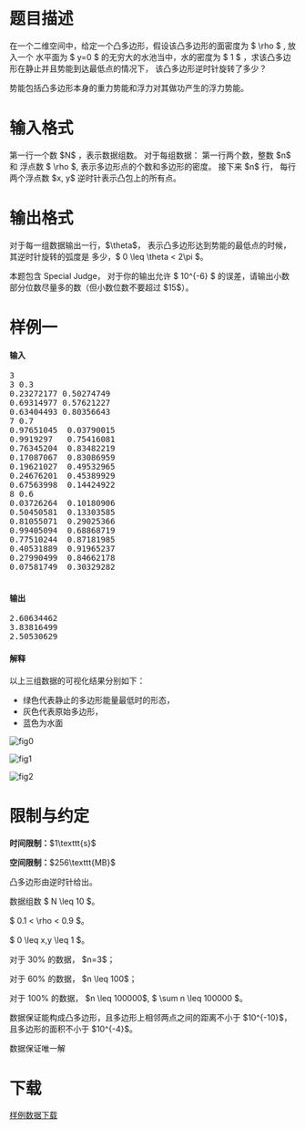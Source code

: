 # 题目描述

<p>在一个二维空间中，给定一个凸多边形，假设该凸多边形的面密度为 $ \rho $ , 放入一个
水平面为 $ y=0 $ 的无穷大的水池当中，水的密度为 $ 1 $ ，求该凸多边形在静止并且势能到达最低点的情况下，
该凸多边形逆时针旋转了多少？</p>
<p>势能包括凸多边形本身的重力势能和浮力对其做功产生的浮力势能。</p>

# 输入格式


<p>第一行一个数 $N$ ，表示数据组数。
对于每组数据：
第一行两个数，整数 $n$ 和 浮点数 $ \rho $, 表示多边形点的个数和多边形的密度。
接下来 $n$ 行， 每行两个浮点数 $x, y$ 逆时针表示凸包上的所有点。</p>

# 输出格式


<p>对于每一组数据输出一行，$\theta$， 表示凸多边形达到势能的最低点的时候，其逆时针旋转的弧度是
多少，$ 0 \leq \theta &lt; 2\pi $。</p>
<p>本题包含 Special Judge， 对于你的输出允许 $ 10^{-6} $ 的误差，请输出小数部分位数尽量多的数（但小数位数不要超过 $15$）。</p>

# 样例一


<h4>输入</h4>
<pre>3
3 0.3
0.23272177 0.50274749
0.69314977 0.57621227
0.63404493 0.80356643
7 0.7
0.97651045  0.03790015
0.9919297   0.75416081
0.76345204  0.83482219
0.17087067  0.83086959
0.19621027  0.49532965
0.24676201  0.45389929
0.67563998  0.14424922
8 0.6
0.03726264  0.10180906
0.50450581  0.13303585
0.81055071  0.29025366
0.99405094  0.68868719
0.77510244  0.87181985
0.40531889  0.91965237
0.27990499  0.84662178
0.07581749  0.30329282

</pre>

<h4>输出</h4>
<p></p><pre>2.60634462
3.83816499
2.50530629
</pre><p></p>
<h4>解释</h4>
<p>以上三组数据的可视化结果分别如下：</p>
<ul><li>绿色代表静止的多边形能量最低时的形态，</li>
<li>灰色代表原始多边形，</li>
<li>蓝色为水面</li>
</ul><p><img src="/source/uoj/159/img/aHR0cDovL2ltZy51b2ouYWMvcHJvYmxlbS8xNTkvZmlnMC5wbmc=.png" alt="fig0"/></p>
<p><img src="/source/uoj/159/img/aHR0cDovL2ltZy51b2ouYWMvcHJvYmxlbS8xNTkvZmlnMS5wbmc=.png" alt="fig1"/></p>
<p><img src="/source/uoj/159/img/aHR0cDovL2ltZy51b2ouYWMvcHJvYmxlbS8xNTkvZmlnMi5wbmc=.png" alt="fig2"/></p>

# 限制与约定


<p><strong>时间限制：</strong>$1\texttt{s}$</p>
<p><strong>空间限制：</strong>$256\texttt{MB}$</p>
<p>凸多边形由逆时针给出。</p>
<p>数据组数 $ N \leq 10 $。</p>
<p>$ 0.1 &lt; \rho &lt; 0.9 $。</p>
<p>$ 0 \leq x,y \leq 1 $。</p>
<p>对于 30% 的数据， $n=3$；</p>
<p>对于 60% 的数据， $n \leq 100$；</p>
<p>对于 100% 的数据， $n \leq 100000$, $ \sum n \leq 100000 $。</p>
<p>数据保证能构成凸多边形，且多边形上相邻两点之间的距离不小于 $10^{-10}$，且多边形的面积不小于 $10^{-4}$。</p>
<p>数据保证唯一解</p>

# 下载


<p><a href="/download.php?type=problem&amp;id=159">样例数据下载</a></p>
